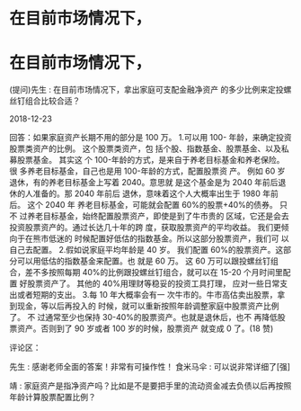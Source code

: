 # 在目前市场情况下，

# 在目前市场情况下，

(提问)先生 : 在目前市场情况下，拿出家庭可支配金融净资产 的多少比例来定投螺丝钉组合比较合适？

2018-12-23

回答：如果家庭资产长期不用的部分是 100 万。 1.可以用 100- 年龄，来确定投资股票类资产的比例。 这个股票类资产，包 括个股、指数基金、股票基金、以及私募股票基金。 其实这 个 100-年龄的方式，是来自于养老目标基金和养老保险。 很 多养老目标基金，自己也是用 100-年龄的方式，配置股票资 产。 例如 60 岁退休，有的养老目标基金上写着 2040。意思就 是这个基金是为 2040 年前后退休的人准备的。那 2040 年前后 退休，意味着这个人大概率出生于 1980 年前后。 这个 2040 年 养老目标基金，可能就会配置 60%的股票+40%的债券。 只不 过养老目标基金，始终配置股票资产，即使是到了牛市贵的 区域，它还是会去投资股票资产的。通过长达几十年的跨 度，获取股票资产的平均收益。 我们更倾向于在熊市低迷的 时候配置好低估的指数基金。所以这部分股票资产，我们可 以自己去配置。 2.假如说家庭平均年龄是 40 岁。 我们配置 60%的股票资产。这部分可以用低估的指数基金来配置。也 就是 60 万。 这 60 万可以跟投螺丝钉组合，差不多按照每期 40%的比例跟投螺丝钉组合，就可以在 15-20 个月时间里配置 好股票资产了。 其他的 40%用理财等稳妥的投资工具打理， 应对一些日常支出或者短期的支出。 3.每 10 年大概率会有一 次牛市的。牛市高估卖出股票，拿到现金，等以后再投入的 时候，就可以重新按照年龄调整家庭中股票资产比例了。 不 过通常至少也保持 30-40%的股票资产。也就是退休后，也不 再降低股票资产。否则到了 90 岁或者 100 岁的时候，股票资产 就变成 0 了。(18 赞)

评论区：

先生 : 感谢老师全面的答案！非常有可操作性！ 食米马伞 : 可以说非常详细了[强]

靖 : 家庭资产是指净资产吗？比如是不是要把手里的流动资金减去负债以后再按照年龄计算股票配置比例？